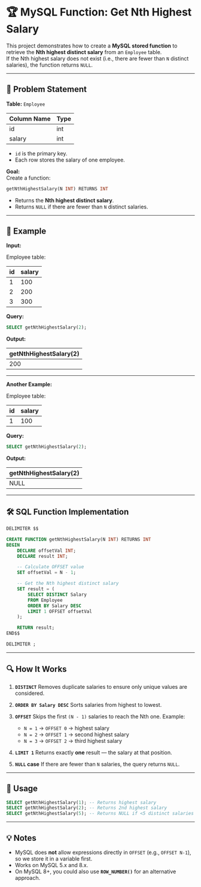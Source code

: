 
# 🏆 MySQL Function: Get Nth Highest Salary

This project demonstrates how to create a **MySQL stored function** to retrieve the **Nth highest distinct salary** from an `Employee` table.  
If the Nth highest salary does not exist (i.e., there are fewer than `N` distinct salaries), the function returns `NULL`.

---

## 📌 Problem Statement

**Table:** `Employee`

| Column Name | Type |
|-------------|------|
| id          | int  |
| salary      | int  |

- `id` is the primary key.
- Each row stores the salary of one employee.

**Goal:**  
Create a function:

```sql
getNthHighestSalary(N INT) RETURNS INT
````

* Returns the **Nth highest distinct salary**.
* Returns `NULL` if there are fewer than `N` distinct salaries.

---

## 📜 Example

**Input:**

Employee table:

| id | salary |
| -- | ------ |
| 1  | 100    |
| 2  | 200    |
| 3  | 300    |

**Query:**

```sql
SELECT getNthHighestSalary(2);
```

**Output:**

| getNthHighestSalary(2) |
| ---------------------- |
| 200                    |

---

**Another Example:**

Employee table:

| id | salary |
| -- | ------ |
| 1  | 100    |

**Query:**

```sql
SELECT getNthHighestSalary(2);
```

**Output:**

| getNthHighestSalary(2) |
| ---------------------- |
| NULL                   |

---

## 🛠 SQL Function Implementation

```sql
DELIMITER $$

CREATE FUNCTION getNthHighestSalary(N INT) RETURNS INT
BEGIN
    DECLARE offsetVal INT;
    DECLARE result INT;

    -- Calculate OFFSET value
    SET offsetVal = N - 1;

    -- Get the Nth highest distinct salary
    SET result = (
        SELECT DISTINCT Salary
        FROM Employee
        ORDER BY Salary DESC
        LIMIT 1 OFFSET offsetVal
    );

    RETURN result;
END$$

DELIMITER ;
```

---

## 🔍 How It Works

1. **`DISTINCT`**
   Removes duplicate salaries to ensure only unique values are considered.

2. **`ORDER BY Salary DESC`**
   Sorts salaries from highest to lowest.

3. **`OFFSET`**
   Skips the first `(N - 1)` salaries to reach the Nth one.
   Example:

   * `N = 1` → `OFFSET 0` → highest salary
   * `N = 2` → `OFFSET 1` → second highest salary
   * `N = 3` → `OFFSET 2` → third highest salary

4. **`LIMIT 1`**
   Returns exactly **one** result — the salary at that position.

5. **`NULL` case**
   If there are fewer than `N` salaries, the query returns `NULL`.

---

## 🎯 Usage

```sql
SELECT getNthHighestSalary(1); -- Returns highest salary
SELECT getNthHighestSalary(2); -- Returns 2nd highest salary
SELECT getNthHighestSalary(5); -- Returns NULL if <5 distinct salaries
```

---

## 💡 Notes

* MySQL does **not** allow expressions directly in `OFFSET` (e.g., `OFFSET N-1`), so we store it in a variable first.
* Works on MySQL 5.x and 8.x.
* On MySQL 8+, you could also use **`ROW_NUMBER()`** for an alternative approach.


